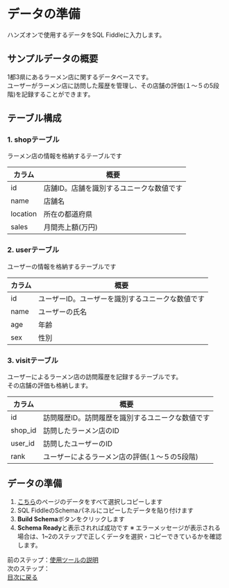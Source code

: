 # データの準備
ハンズオンで使用するデータをSQL Fiddleに入力します。

## サンプルデータの概要
1都3県にあるラーメン店に関するデータベースです。  
ユーザーがラーメン店に訪問した履歴を管理し、その店舗の評価(１〜５の5段階)を記録することができます。

## テーブル構成
### 1. shopテーブル  
ラーメン店の情報を格納するテーブルです  

|カラム|概要|
| --- | --- |
| id | 店舗ID。店舗を識別するユニークな数値です |
| name | 店舗名 |
| location | 所在の都道府県 |
| sales | 月間売上額(万円) |

### 2. userテーブル  
ユーザーの情報を格納するテーブルです  

|カラム|概要|
| --- | --- |
| id | ユーザーID。ユーザーを識別するユニークな数値です |
| name | ユーザーの氏名 |
| age | 年齢 |
| sex | 性別 |

### 3. visitテーブル
ユーザーによるラーメン店の訪問履歴を記録するテーブルです。  
その店舗の評価も格納します。  

|カラム|概要|
| --- | --- |
| id | 訪問履歴ID。訪問履歴を識別するユニークな数値です |
| shop_id | 訪問したラーメン店のID |
| user_id | 訪問したユーザーのID |
| rank | ユーザーによるラーメン店の評価(１〜５の5段階) |

## データの準備
1. [こちら](dummy_data.csv)のページのデータをすべて選択しコピーします
2. SQL FiddleのSchemaパネルにコピーしたデータを貼り付けます
3. **Build Schema**ボタンをクリックします
4. **Schema Ready**と表示されれば成功です
※ エラーメッセージが表示される場合は、1~2のステップで正しくデータを選択・コピーできているかを確認します。

前のステップ：[使用ツールの説明](001-about-tool.md)  
次のステップ：[]()  
[目次に戻る](README.md)

